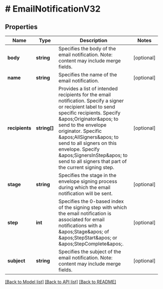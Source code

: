 # # EmailNotificationV32

## Properties

Name | Type | Description | Notes
------------ | ------------- | ------------- | -------------
**body** | **string** | Specifies the body of the email notification.  Note: content may include merge fields. | [optional] 
**name** | **string** | Specifies the name of the email notification. | [optional] 
**recipients** | **string[]** | Provides a list of intended recipients for the email notification.  Specify a signer or recipient label to send specific recipients.  Specify &amp;apos;Originator&amp;apos; to send to the envelope originator.  Specific &amp;apos;AllSigners&amp;apos; to send to all signers on this envelope.  Specify &amp;apos;SignersInStep&amp;apos; to send to all signers that part of the current signing step. | [optional] 
**stage** | **string** | Specifies the stage in the envelope signing process during which the email notification will be sent. | [optional] 
**step** | **int** | Specifies the 0-based index of the signing step with which the email notification is associated for email notifications with a &amp;apos;Stage&amp;apos; of &amp;apos;StepStart&amp;apos; or &amp;apos;StepComplete&amp;apos;. | [optional] 
**subject** | **string** | Specifies the subject of the email notification.  Note: content may include merge fields. | [optional] 

[[Back to Model list]](../../README.md#documentation-for-models) [[Back to API list]](../../README.md#documentation-for-api-endpoints) [[Back to README]](../../README.md)


